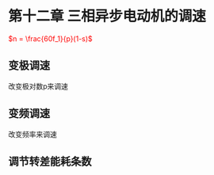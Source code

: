 # 第十二章 三相异步电动机的调速
<font color=red>$n = \frac{60f_1}{p}(1-s)$</font>    

## 变极调速
改变极对数p来调速  
## 变频调速
改变频率来调速   
## 调节转差能耗条数

